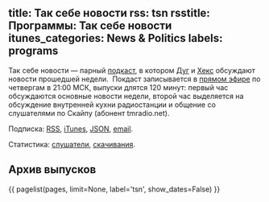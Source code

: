 title: Так себе новости
rss: tsn
rsstitle: Программы: Так себе новости
itunes_categories: News & Politics
labels: programs
---
Так себе новости — парный [подкаст][podcast], в котором [Дуг][1] и [Хекс][2]
обсуждают новости прошедшей недели.  Покдаст записывается в [прямом эфире][live]
по четвергам в 21:00 МСК, выпуски длятся 120 минут: первый час обсуждаются
основные новости недели, второй час выделяется на обсуждение внутренней кухни
радиостанции и общение со слушателями по Скайпу (абонент tmradio.net).

Подписка: [RSS][], [iTunes][], [JSON][], [email][].

Статистика: [слушатели][3], [скачивания][4].

[1]: /guests/dugwin/
[2]: /guests/umonkey/
[3]: /programs/tsn/listeners.txt
[4]: http://files.tmradio.net/audio/sosonews/stats.txt
[live]: /live/
[podcast]: /podcast/
[RSS]: http://www.tmradio.net/programs/tsn/index.xml
[iTunes]: itpc://www.tmradio.net/programs/tsn/index.xml
[JSON]: http://www.tmradio.net/programs/tsn/index.json
[email]: /rss/#mail


## Архив выпусков

{{ pagelist(pages, limit=None, label='tsn', show_dates=False) }}
